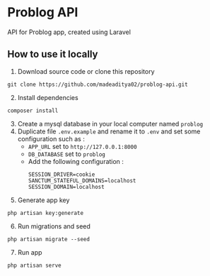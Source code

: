 # Problog API

API for Problog app, created using Laravel

## How to use it locally

1. Download source code or clone this repository

```
git clone https://github.com/madeaditya02/problog-api.git
```

2. Install dependencies

```
composer install
```

3. Create a mysql database in your local computer named `problog`
4. Duplicate file `.env.example` and rename it to `.env` and set some configuration such as :
    - `APP_URL` set to `http://127.0.0.1:8000`
    - `DB_DATABASE` set to `problog`
    - Add the following configuration :
        ```
        SESSION_DRIVER=cookie
        SANCTUM_STATEFUL_DOMAINS=localhost
        SESSION_DOMAIN=localhost
        ```
5. Generate app key

```
php artisan key:generate
```

6. Run migrations and seed

```
php artisan migrate --seed
```

7. Run app

```
php artisan serve
```
